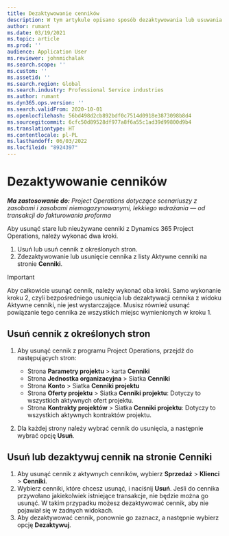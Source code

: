 ```yaml
---
title: Dezaktywowanie cenników
description: W tym artykule opisano sposób dezaktywowania lub usuwania nieużywanych lub starych cenników.
author: rumant
ms.date: 03/19/2021
ms.topic: article
ms.prod: ''
audience: Application User
ms.reviewer: johnmichalak
ms.search.scope: ''
ms.custom: ''
ms.assetid: ''
ms.search.region: Global
ms.search.industry: Professional Service industries
ms.author: rumant
ms.dyn365.ops.version: ''
ms.search.validFrom: 2020-10-01
ms.openlocfilehash: 56bd498d2cb892bdf0c7514d0918e3873098b8d4
ms.sourcegitcommit: 6cfc50d89528df977a8f6a55c1ad39d99800d9b4
ms.translationtype: HT
ms.contentlocale: pl-PL
ms.lasthandoff: 06/03/2022
ms.locfileid: "8924397"
---
```

# <a name="deactivate-price-lists"></a>Dezaktywowanie cenników 

_**Ma zastosowanie do:** Project Operations dotyczące scenariuszy z zasobami i zasobami niemagazynowanymi, lekkiego wdrażania — od transakcji do fakturowania proforma_

Aby usunąć stare lub nieużywane cenniki z Dynamics 365 Project Operations, należy wykonać dwa kroki. 

1. Usuń lub usuń cennik z określonych stron.
2. Zdezaktywowanie lub usunięcie cennika z listy Aktywne cenniki na stronie **Cenniki**.

>[!IMPORTANT]
> Aby całkowicie usunąć cennik, należy wykonać oba kroki. Samo wykonanie kroku 2, czyli bezpośredniego usunięcia lub dezaktywacji cennika z widoku Aktywne cenniki, nie jest wystarczające. Musisz również usunąć powiązanie tego cennika ze wszystkich miejsc wymienionych w kroku 1.

## <a name="delete-the-price-list-from-specific-pages"></a>Usuń cennik z określonych stron
1. Aby usunąć cennik z programu Project Operations, przejdź do następujących stron:  

      - Strona **Parametry projektu** > karta **Cenniki**
      - Strona **Jednostka organizacyjna** > Siatka **Cenniki**
      - Strona **Konto** > Siatka **Cenniki projektu**
      - Strona **Oferty projektu** > Siatka **Cenniki projektu**: Dotyczy to wszystkich aktywnych ofert projektu.
      - Strona **Kontrakty projektów** > Siatka **Cenniki projektu**: Dotyczy to wszystkich aktywnych kontraktów projektu.

 2. Dla każdej strony należy wybrać cennik do usunięcia, a następnie wybrać opcję **Usuń**. 
 
## <a name="delete-or-deactivate-the-price-list-from-the-price-lists-page"></a>Usuń lub dezaktywuj cennik na stronie Cenniki
 
1. Aby usunąć cennik z aktywnych cenników, wybierz **Sprzedaż** > **Klienci** > **Cenniki**. 
2. Wybierz cenniki, które chcesz usunąć, i naciśnij **Usuń**. Jeśli do cennika przywołano jakiekolwiek istniejące transakcje, nie będzie można go usunąć. W takim przypadku możesz dezaktywować cennik, aby nie pojawiał się w żadnych widokach. 
3. Aby dezaktywować cennik, ponownie go zaznacz, a następnie wybierz opcję **Dezaktywuj**.   
